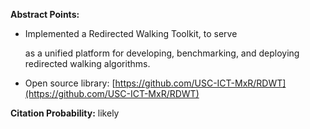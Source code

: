 **Abstract Points:**

- Implemented a Redirected Walking Toolkit, to serve
    
    as a unified platform for developing, benchmarking, and deploying redirected walking algorithms.
    
- Open source library: [https://github.com/USC-ICT-MxR/RDWT](https://github.com/USC-ICT-MxR/RDWT)
    

**Citation Probability:** likely
